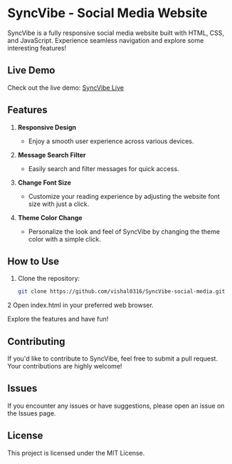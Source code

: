 # SyncVibe - Social Media Website

SyncVibe is a fully responsive social media website built with HTML, CSS, and JavaScript. Experience seamless navigation and explore some interesting features!

## Live Demo
Check out the live demo: [SyncVibe Live](https://vishal0316.github.io/SyncVibe-social-media/)

## Features
1. **Responsive Design**
   - Enjoy a smooth user experience across various devices.

2. **Message Search Filter**
   - Easily search and filter messages for quick access.

3. **Change Font Size**
   - Customize your reading experience by adjusting the website font size with just a click.

4. **Theme Color Change**
   - Personalize the look and feel of SyncVibe by changing the theme color with a simple click.

## How to Use
1. Clone the repository:
   ```bash
   git clone https://github.com/vishal0316/SyncVibe-social-media.git

2 Open index.html in your preferred web browser.

Explore the features and have fun!

## Contributing
If you'd like to contribute to SyncVibe, feel free to submit a pull request. Your contributions are highly welcome!

 ## Issues
If you encounter any issues or have suggestions, please open an issue on the Issues page.

 ## License
This project is licensed under the MIT License.

